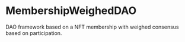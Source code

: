 # MembershipWeighedDAO
DAO framework based on a NFT membership with weighed consensus based on participation.
